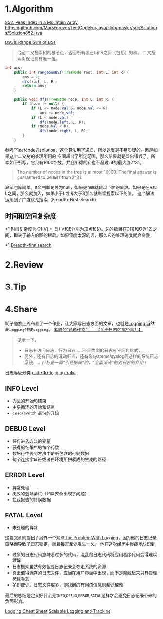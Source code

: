 # 1.Algorithm

[852. Peak Index in a Mountain Array](https://leetcode.com/problems/peak-index-in-a-mountain-array/)
https://github.com/MarsForever/LeetCodeForJava/blob/master/src/Solutions/Solution852.java

[D938. Range Sum of BST](https://leetcode.com/problems/range-sum-of-bst/)
> 给定二叉搜索树的根结点，返回所有值在L和R之间（包括）的和。
二叉搜索树保证具有唯一值。

```java
int ans;
	public int rangeSumBST(TreeNode root, int L, int R) {
        ans = 0;
        dfs(root, L, R);
        return ans;
    }

    public void dfs(TreeNode node, int L, int R) {
        if (node != null) {
            if (L <= node.val && node.val <= R)
                ans += node.val;
            if (L < node.val)
                dfs(node.left, L, R);
            if (node.val < R)
                dfs(node.right, L, R);
        }
    }
```
参考了leetcode的solution，这个算法用了递归，所以速度是不用质疑的。但是如果这个二叉树的处理所用的 
空间超出了所定范围，那么结果就是溢出错误了。所幸如下所写，它只有1000个数，并且所得的和也不超过int的最大值2^31。 

>The number of nodes in the tree is at most 10000.
The final answer is guaranteed to be less than 2^31.

算法也算简单，if文判断是否为null，如果是null就跳过下面的处理。如果是在R和L之间，那么就加入，如果小于L或者大于R那么就继续搜索以下的值。
这个解法运用到了广度优先搜索（Breadth-First-Search） 
## 时间和空间复杂度 
*1 时间复杂度为 O(|V| + |E|) V和E分别为顶点和边。边的数目在O(1)和O(V^2)之间，取决于输入的图的稀疏。如果深度太深的话，那么它的处理速度就会变慢。

*1 [Breadth-first search ](https://www.wikiwand.com/en/Breadth-first_search)
# 2.Review


# 3.Tip


# 4.Share

耗子蜀黍上周布置了一个作业，让大家写日志方面的文章，也就是[Logging](https://www.wikiwand.com/en/Logging),当然此`Logging`非彼`Logging`。
[本周的“命题作文“——【关于日志的那些事儿】](https://mntfun.slack.com/archives/CBDA5RQHG/p1541665879069000)
>提示一下，
>- 日志有访问日志，行为日志……不同类型的日志有不同的格式，
>- 另外，还有日志的滚动归档，还有像systemd/syslog等这样的系统日志系统……
>*目标是一篇“引经据典“的，“全面系统“的对日志的介绍！*

日志等级分类 [code-to-logging-ratio](https://stackoverflow.com/questions/153524/code-to-logging-ratio#153547)
## INFO Level
- 方法的开始和结束
- 主要循环的开始和结束
- case/switch 语句的开始

## DEBUG Level
- 任何进入方法的变量
- 获得的结果中的每个行数
- 数据行中传到方法中的所包含的可疑数据
- 每个连接字串符或者由环境所拼凑成的生成的路径

## ERROR Level
- 异常处理
- 无效的登陆尝试（如果安全出现了问题）
- 拦截报告的错误数据

## FATAL Level
- 未处理的异常

这篇文章则提出了另外一个观点[The Problem With Logging](https://blog.codinghorror.com/the-problem-with-logging/)，因为他的日志记录策略而导致了日志锁定，而且每天至少发生一次。 
他在这次经历中惨痛地认识到
- 过多的日志代码意味着过多的代码，混乱的日志代码将应用程序代码变得难以理解
- 日志框架虽然有效但是日志记录会夺走系统的资源
- 真正值得保存的日志文件，应当在用户界面中出现，而不是隐藏起来只有管理员能看到
- 多即使少。日志文件越多，则找到的有用的信息则越少越难

最后的总结是定义好什么是`INFO`,`DEBUG`,`ERROR`,`FATAL`这样才会避免日志记录带来的负面影响。

[Logging Cheat Sheet](https://www.owasp.org/index.php/Logging_Cheat_Sheet#Introduction)
[Scalable Logging and Tracking](https://medium.com/netflix-techblog/scalable-logging-and-tracking-882bde0ddca2)
